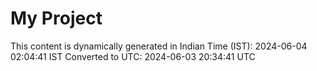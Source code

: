 # My Project

This content is dynamically generated in Indian Time (IST): 2024-06-04 02:04:41 IST
Converted to UTC: 2024-06-03 20:34:41 UTC
